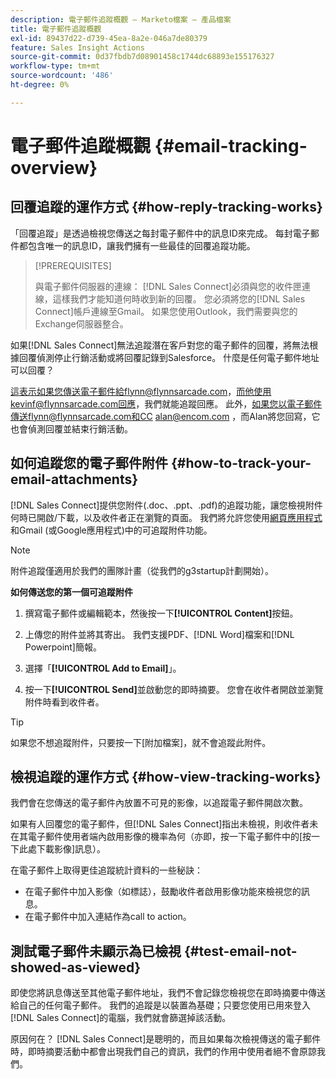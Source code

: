 ```yaml
---
description: 電子郵件追蹤概觀 — Marketo檔案 — 產品檔案
title: 電子郵件追蹤概觀
exl-id: 89437d22-d739-45ea-8a2e-046a7de80379
feature: Sales Insight Actions
source-git-commit: 0d37fbdb7d08901458c1744dc68893e155176327
workflow-type: tm+mt
source-wordcount: '486'
ht-degree: 0%

---
```


# 電子郵件追蹤概觀 {#email-tracking-overview}

## 回覆追蹤的運作方式 {#how-reply-tracking-works}

「回覆追蹤」是透過檢視您傳送之每封電子郵件中的訊息ID來完成。 每封電子郵件都包含唯一的訊息ID，讓我們擁有一些最佳的回覆追蹤功能。

>[!PREREQUISITES]
>
>與電子郵件伺服器的連線： [!DNL Sales Connect]必須與您的收件匣連線，這樣我們才能知道何時收到新的回覆。 您必須將您的[!DNL Sales Connect]帳戶連線至Gmail。 如果您使用Outlook，我們需要與您的Exchange伺服器整合。

如果[!DNL Sales Connect]無法追蹤潛在客戶對您的電子郵件的回覆，將無法根據回覆偵測停止行銷活動或將回覆記錄到Salesforce。 什麼是任何電子郵件地址可以回覆？

這表示如果您傳送電子郵件給flynn@flynnsarcade.com，而他使用kevinf@flynnsarcade.com回應，我們就能追蹤回應。 此外，如果您以電子郵件傳送flynn@flynnsarcade.com和CC alan@encom.com ，而Alan將您回寫，它也會偵測回覆並結束行銷活動。

## 如何追蹤您的電子郵件附件 {#how-to-track-your-email-attachments}

[!DNL Sales Connect]提供您附件(.doc、.ppt、.pdf)的追蹤功能，讓您檢視附件何時已開啟/下載，以及收件者正在瀏覽的頁面。 我們將允許您使用[網頁應用程式](https://toutapp.com/login)和Gmail (或Google應用程式)中的可追蹤附件功能。

>[!NOTE]
>
>附件追蹤僅適用於我們的團隊計畫（從我們的g3startup計劃開始）。

**如何傳送您的第一個可追蹤附件**

1. 撰寫電子郵件或編輯範本，然後按一下&#x200B;**[!UICONTROL Content]**&#x200B;按鈕。

1. 上傳您的附件並將其寄出。 我們支援PDF、[!DNL Word]檔案和[!DNL Powerpoint]簡報。

1. 選擇「**[!UICONTROL Add to Email]**」。

1. 按一下&#x200B;**[!UICONTROL Send]**&#x200B;並啟動您的即時摘要。 您會在收件者開啟並瀏覽附件時看到收件者。

>[!TIP]
>
>如果您不想追蹤附件，只要按一下[附加檔案]，就不會追蹤此附件。

## 檢視追蹤的運作方式 {#how-view-tracking-works}

我們會在您傳送的電子郵件內放置不可見的影像，以追蹤電子郵件開啟次數。

如果有人回覆您的電子郵件，但[!DNL Sales Connect]指出未檢視，則收件者未在其電子郵件使用者端內啟用影像的機率為何（亦即，按一下電子郵件中的[按一下此處下載影像]訊息）。

在電子郵件上取得更佳追蹤統計資料的一些秘訣：

* 在電子郵件中加入影像（如標誌），鼓勵收件者啟用影像功能來檢視您的訊息。
* 在電子郵件中加入連結作為call to action。

## 測試電子郵件未顯示為已檢視 {#test-email-not-showed-as-viewed}

即使您將訊息傳送至其他電子郵件地址，我們不會記錄您檢視您在即時摘要中傳送給自己的任何電子郵件。 我們的追蹤是以裝置為基礎；只要您使用已用來登入[!DNL Sales Connect]的電腦，我們就會篩選掉該活動。

原因何在？ [!DNL Sales Connect]是聰明的，而且如果每次檢視傳送的電子郵件時，即時摘要活動中都會出現我們自己的資訊，我們的作用中使用者絕不會原諒我們。
